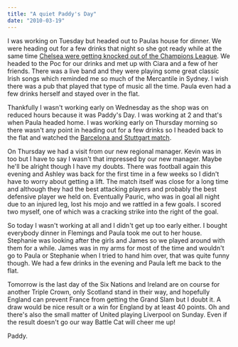 ```yaml
---
title: "A quiet Paddy's Day"
date: "2010-03-19"
---
```

I was working on Tuesday but headed out to Paulas house for dinner. We were heading out for a few drinks that night so she got ready while at the same time [Chelsea were getting knocked out of the Champions League](http://www.rte.ie/sport/soccer/2010/0316/chelsea_inter.html). We headed to the Poc for our drinks and met up with Ciara and a few of her friends. There was a live band and they were playing some great classic Irish songs which reminded me so much of the Mercantile in Sydney. I wish there was a pub that played that type of music all the time. Paula even had a few drinks herself and stayed over in the flat.

Thankfully I wasn't working early on Wednesday as the shop was on reduced hours because it was Paddy's Day. I was working at 2 and that's when Paula headed home. I was working early on Thursday morning so there wasn't any point in heading out for a few drinks so I headed back to the flat and watched the [Barcelona and Stuttgart match](http://www.rte.ie/sport/soccer/2010/0317/barcelona_stuttgart1.html).

On Thursday we had a visit from our new regional manager. Kevin was in too but I have to say I wasn't that impressed by our new manager. Maybe he'll be alright though I have my doubts. There was football again this evening and Ashley was back for the first time in a few weeks so I didn't have to worry about getting a lift. The match itself was close for a long time and although they had the best attacking players and probably the best defensive player we held on. Eventually Pauric, who was in goal all night due to an injured leg, lost his mojo and we rattled in a few goals. I scored two myself, one of which was a cracking strike into the right of the goal.

So today I wasn't working at all and I didn't get up too early either. I bought everybody dinner in Flemings and Paula took me out to her house. Stephanie was looking after the girls and James so we played around with them for a while. James was in my arms for most of the time and wouldn't go to Paula or Stephanie when I tried to hand him over, that was quite funny though. We had a few drinks in the evening and Paula left me back to the flat.

Tomorrow is the last day of the Six Nations and Ireland are on course for another Triple Crown, only Scotland stand in their way, and hopefully England can prevent France from getting the Grand Slam but I doubt it. A draw would be nice result or a win for England by at least 40 points. Oh and there's also the small matter of United playing Liverpool on Sunday. Even if the result doesn't go our way Battle Cat will cheer me up!

Paddy.